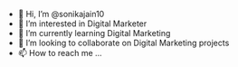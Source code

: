 - 👋 Hi, I’m @sonikajain10
- 👀 I’m interested in Digital Marketer
- 🌱 I’m currently learning Digital Marketing
- 💞️ I’m looking to collaborate on Digital Marketing projects
- 📫 How to reach me ...

<!---
sonikajain10/sonikajain10 is a ✨ special ✨ repository because its `README.md` (this file) appears on your GitHub profile.
You can click the Preview link to take a look at your changes.
--->
